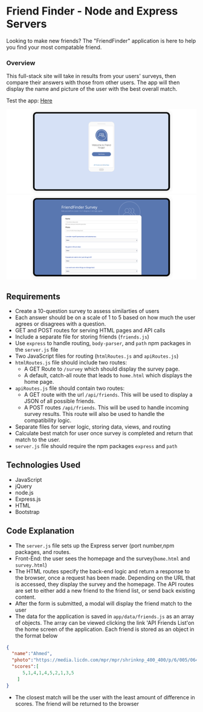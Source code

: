 # Friend Finder - Node and Express Servers
Looking to make new friends? The "FriendFinder" application is here to help you find your most compatable friend.

### Overview
This full-stack site will take in results from your users' surveys, then compare their answers with those from other users. The app will then display the name and picture of the user with the best overall match.

Test the app: [Here](https://my-friend-finder-app-1.herokuapp.com/)

![Home Desktop View](./app/public/assets/images/mock-1@2x.png)
![Survey Desktop View](./app/public/assets/images/mock-2@2x.png)

## Requirements

- Create a 10-question survey to assess similarties of users
- Each answer should be on a scale of 1 to 5 based on how much the user agrees or disagrees with a question.
- GET and POST routes for serving HTML pages and API calls
- Include a separate file for storing friends (`friends.js`)
- Use `express` to handle routing, `body-parser`, and `path` npm packages in the `server.js` file
- Two JavaScript files for routing (`htmlRoutes.js` and `apiRoutes.js`)
- `htmlRoutes.js` file should include two routes:
   * A GET Route to `/survey` which should display the survey page.
   * A default, catch-all route that leads to `home.html` which displays the home page.
- `apiRoutes.js` file should contain two routes:
   * A GET route with the url `/api/friends`. This will be used to display a JSON of all possible friends.
   * A POST routes `/api/friends`. This will be used to handle incoming survey results. This route will also be used to handle the compatibility logic.
- Separate files for server logic, storing data, views, and routing
- Calculate best match for user once survey is completed and return that match to the user.
- `server.js` file should require the npm packages `express` and `path`


## Technologies Used
- JavaScript
- jQuery
- node.js
- Express.js
- HTML
- Bootstrap


## Code Explanation
- The `server.js` file sets up the Express server (port number,npm packages, and routes.
- Front-End: the user sees the homepage and the survey(`home.html` and `survey.html`)
- The HTML routes specify the back-end logic and return a response to the browser, once a request has been made. Depending on the URL that is accessed, they display the survey and the homepage. The API routes are set to either add a new friend to the friend list, or send back existing content.
- After the form is submitted, a modal will display the friend match to the user
- The data for the application is saved in `app/data/friends.js` as an array of objects. The array can be viewed clicking the link 'API Friends List'on the home screen of the application. Each friend is stored as an object in the format below

```json
{
  "name":"Ahmed",
  "photo":"https://media.licdn.com/mpr/mpr/shrinknp_400_400/p/6/005/064/1bd/3435aa3.jpg",
  "scores":[
      5,1,4,1,4,5,2,1,3,5
    ]
}
```
- The closest match will be the user with the least amount of difference in scores. The friend will be returned to the browser
